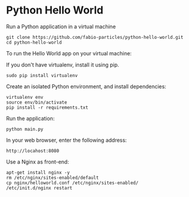 # Python Hello World

Run a Python application in a virtual machine

```
git clone https://github.com/fabio-particles/python-hello-world.git
cd python-hello-world
```

To run the Hello World app on your virtual machine:

If you don't have virtualenv, install it using pip.

```
sudo pip install virtualenv
```

Create an isolated Python environment, and install dependencies:

```
virtualenv env
source env/bin/activate
pip install -r requirements.txt
```

Run the application:

```
python main.py
```

In your web browser, enter the following address:

```
http://locahost:8080
```

Use a Nginx as front-end:

```
apt-get install nginx -y
rm /etc/nginx/sites-enabled/default
cp nginx/helloworld.conf /etc/nginx/sites-enabled/
/etc/init.d/nginx restart
```